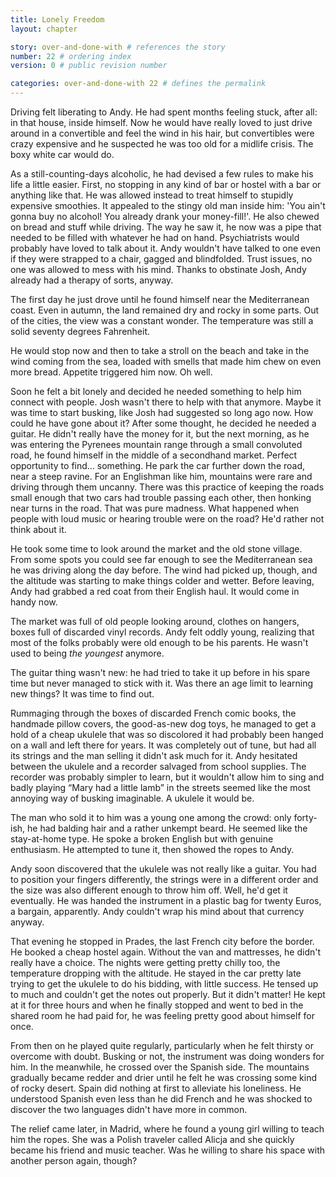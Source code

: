 ```yaml
---
title: Lonely Freedom
layout: chapter

story: over-and-done-with # references the story
number: 22 # ordering index
version: 0 # public revision number

categories: over-and-done-with 22 # defines the permalink
---
```

Driving felt liberating to Andy. He had spent months feeling stuck, after all: in that house, inside himself. Now he would have really loved to just drive around in a convertible and feel the wind in his hair, but convertibles were crazy expensive and he suspected he was too old for a midlife crisis. The boxy white car would do.

As a still-counting-days alcoholic, he had devised a few rules to make his life a little easier. First, no stopping in any kind of bar or hostel with a bar or anything like that. He was allowed instead to treat himself to stupidly expensive smoothies. It appealed to the stingy old man inside him: 'You ain't gonna buy no alcohol! You already drank your money-fill!'. He also chewed on bread and stuff while driving. The way he saw it, he now was a pipe that needed to be filled with whatever he had on hand. Psychiatrists would probably have loved to talk about it. Andy wouldn't have talked to one even if they were strapped to a chair, gagged and blindfolded. Trust issues, no one was allowed to mess with his mind. Thanks to obstinate Josh, Andy already had a therapy of sorts, anyway.

The first day he just drove until he found himself near the Mediterranean coast. Even in autumn, the land remained dry and rocky in some parts. Out of the cities, the view was a constant wonder. The temperature was still a solid seventy degrees Fahrenheit.

He would stop now and then to take a stroll on the beach and take in the wind coming from the sea, loaded with smells that made him chew on even more bread. Appetite triggered him now. Oh well.

Soon he felt a bit lonely and decided he needed something to help him connect with people. Josh wasn't there to help with that anymore. Maybe it was time to start busking, like Josh had suggested so long ago now. How could he have gone about it? After some thought, he decided he needed a guitar. He didn't really have the money for it, but the next morning, as he was entering the Pyrenees mountain range through a small convoluted road, he found himself in the middle of a secondhand market. Perfect opportunity to find… something. He park the car further down the road, near a steep ravine. For an Englishman like him, mountains were rare and driving through them uncanny. There was this practice of keeping the roads small enough that two cars had trouble passing each other, then honking near turns in the road. That was pure madness. What happened when people with loud music or hearing trouble were on the road? He'd rather not think about it.

He took some time to look around the market and the old stone village. From some spots you could see far enough to see the Mediterranean sea he was driving along the day before. The wind had picked up, though, and the altitude was starting to make things colder and wetter. Before leaving, Andy had grabbed a red coat from their English haul. It would come in handy now.

The market was full of old people looking around, clothes on hangers, boxes full of discarded vinyl records. Andy felt oddly young, realizing that most of the folks probably were old enough to be his parents. He wasn't used to being *the youngest* anymore.

The guitar thing wasn't new: he had tried to take it up before in his spare time but never managed to stick with it. Was there an age limit to learning new things? It was time to find out.

Rummaging through the boxes of discarded French comic books, the handmade pillow covers, the good-as-new dog toys, he managed to get a hold of a cheap ukulele that was so discolored it had probably been hanged on a wall and left there for years. It was completely out of tune, but had all its strings and the man selling it didn't ask much for it. Andy hesitated between the ukulele and a recorder salvaged from school supplies. The recorder was probably simpler to learn, but it wouldn't allow him to sing and badly playing “Mary had a little lamb” in the streets seemed like the most annoying way of busking imaginable. A ukulele it would be.

The man who sold it to him was a young one among the crowd: only forty-ish, he had balding hair and a rather unkempt beard. He seemed like the stay-at-home type. He spoke a broken English but with genuine enthusiasm. He attempted to tune it, then showed the ropes to Andy.

Andy soon discovered that the ukulele was not really like a guitar. You had to position your fingers differently, the strings were in a different order and the size was also different enough to throw him off. Well, he'd get it eventually. He was handed the instrument in a plastic bag for twenty Euros, a bargain, apparently. Andy couldn't wrap his mind about that currency anyway.

That evening he stopped in Prades, the last French city before the border. He booked a cheap hostel again. Without the van and mattresses, he didn't really have a choice. The nights were getting pretty chilly too, the temperature dropping with the altitude. He stayed in the car pretty late trying to get the ukulele to do his bidding, with little success. He tensed up to much and couldn't get the notes out properly. But it didn't matter! He kept at it for three hours and when he finally stopped and went to bed in the shared room he had paid for, he was feeling pretty good about himself for once.

From then on he played quite regularly, particularly when he felt thirsty or overcome with doubt. Busking or not, the instrument was doing wonders for him. In the meanwhile, he crossed over the Spanish side. The mountains gradually became redder and drier until he felt he was crossing some kind of rocky desert. Spain did nothing at first to alleviate his loneliness. He understood Spanish even less than he did French and he was shocked to discover the two languages didn't have more in common.

The relief came later, in Madrid, where he found a young girl willing to teach him the ropes. She was a Polish traveler called Alicja and she quickly became his friend and music teacher. Was he willing to share his space with another person again, though?
